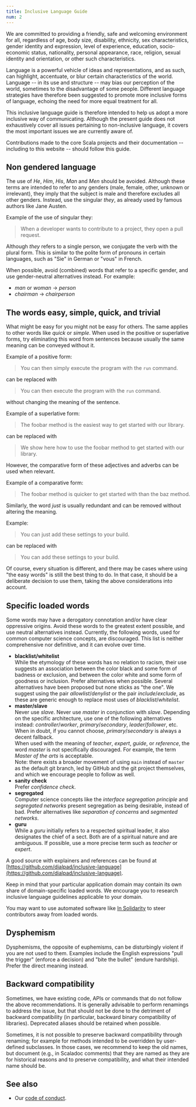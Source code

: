 ```yaml
---
title: Inclusive Language Guide
num: 2
---
```


We are committed to providing a friendly, safe and welcoming environment for
all, regardless of age, body size, disability, ethnicity, sex characteristics,
gender identity and expression, level of experience, education, socio-economic
status, nationality, personal appearance, race, religion, sexual identity
and orientation, or other such characteristics.

Language is a powerful vehicle of ideas and representations, and as such, can highlight, accentuate, or blur certain characteristics of the world.
Language -- in its use and structure -- may bias our perception of the world, sometimes to the disadvantage of some people.
Different language strategies have therefore been suggested to promote more inclusive forms of language, echoing the need for more equal treatment for all.

This inclusive language guide is therefore intended to help us adopt a more inclusive way of communicating.
Although the present guide does not exhaustively cover all issues pertaining to non-inclusive language, it covers the most important issues we are currently aware of.

Contributions made to the core Scala projects and their documentation -- including to this website -- should follow this guide.

## Non gendered language

The use of *He*, *Him*, *His*, *Man* and *Men* should be avoided.
Although these terms are intended to refer to any genders (male, female, other, unknown or irrelevant), they imply that the subject is male and therefore excludes all other genders.
Instead, use the singular *they*, as already used by famous authors like Jane Austen.

Example of the use of singular they:

> When a developer wants to contribute to a project, they open a pull request.

Although *they* refers to a single person, we conjugate the verb with the plural form.
This is similar to the polite form of pronouns in certain languages, such as "Sie" in German or "vous" in French.

When possible, avoid (combined) words that refer to a specific gender, and use gender-neutral alternatives instead.
For example:

* *man* or *woman* -> *person*
* *chairman* -> *chairperson*

## The words easy, simple, quick, and trivial

What might be easy for you might not be easy for others.
The same applies to other words like *quick* or *simple*.
When used in the positive or superlative forms, try eliminating this word from sentences because usually the same meaning can be conveyed without it.

Example of a positive form:

> You can then simply execute the program with the `run` command.

can be replaced with

> You can then execute the program with the `run` command.

without changing the meaning of the sentence.

Example of a superlative form:

> The foobar method is the easiest way to get started with our library.

can be replaced with

> We show here how to use the foobar method to get started with our library.

However, the comparative form of these adjectives and adverbs can be used when relevant.

Example of a comparative form:

> The foobar method is quicker to get started with than the baz method.

Similarly, the word *just* is usually redundant and can be removed without altering the meaning.

Example:

> You can just add these settings to your build.

can be replaced with

> You can add these settings to your build.

Of course, every situation is different, and there may be cases where using "the easy words" is still the best thing to do.
In that case, it should be a deliberate decision to use them, taking the above considerations into account.

## Specific loaded words

Some words may have a derogatory connotation and/or have clear oppressive origins.
Avoid these words to the greatest extent possible, and use neutral alternatives instead.
Currently, the following words, used for common computer science concepts, are discouraged.
This list is neither comprehensive nor definitive, and it can evolve over time.

* **blacklist/whitelist** \
  While the etymology of these words has no relation to racism, their use suggests an association between the color black and some form of badness or exclusion, and between the color white and some form of goodness or inclusion.
  Prefer alternatives when possible.
  Several alternatives have been proposed but none sticks as "the one". We suggest using the pair *allowlist*/*denylist* or the pair *include*/*exclude*, as these are generic enough to replace most uses of *blacklist*/*whitelist*.
* **master/slave** \
  Never use *slave*.
  Never use *master* in conjunction with *slave*.
  Depending on the specific architecture, use one of the following alternatives instead: *controller*/*worker*, *primary*/*secondary*, *leader*/*follower*, etc.
  When in doubt, if you cannot choose, *primary*/*secondary* is always a decent fallback. \
  When used with the meaning of *teacher*, *expert*, *guide*, or *reference*, the word *master* is not specifically discouraged.
  For example, the term *Master of the arts* is acceptable. \
  Note: there exists a broader movement of using `main` instead of `master` as the default git branch, led by GitHub and the git project themselves, and which we encourage people to follow as well.
* **sanity check** \
  Prefer *confidence check*.
* **segregated** \
  Computer science concepts like the *interface segregation principle* and *segregated networks* present segregation as being desirable, instead of bad.
  Prefer alternatives like *separation of concerns* and *segmented networks*.
* **guru** \
  While a *guru* initially refers to a respected spiritual leader, it also designates the chief of a sect.
  Both are of a spiritual nature and are ambiguous.
  If possible, use a more precise term such as *teacher* or *expert*.

A good source with explainers and references can be found at [https://github.com/dialpad/inclusive-language](https://github.com/dialpad/inclusive-language).

Keep in mind that your particular application domain may contain its own share of domain-specific loaded words.
We encourage you to research inclusive language guidelines applicable to your domain.

You may want to use automated software like [In Solidarity](https://github.com/apps/in-solidarity) to steer contributors away from loaded words.

## Dysphemism

Dysphemisms, the opposite of euphemisms, can be disturbingly violent if you are not used to them.
Examples include the English expressions "pull the trigger" (enforce a decision) and "bite the bullet" (endure hardship).
Prefer the direct meaning instead.

## Backward compatibility

Sometimes, we have existing code, APIs or commands that do not follow the above recommendations.
It is generally advisable to perform renamings to address the issue, but that should not be done to the detriment of backward compatibility (in particular, backward binary compatibility of libraries).
Deprecated aliases should be retained when possible.

Sometimes, it is not possible to preserve backward compatibility through renaming; for example for methods intended to be overridden by user-defined subclasses.
In those cases, we recommend to keep the old names, but document (e.g., in Scaladoc comments) that they are named as they are for historical reasons and to preserve compatibility, and what their intended name should be.

## See also

* Our [code of conduct](https://scala-lang.org/conduct/).
